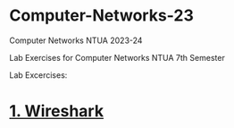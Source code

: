 # Computer-Networks-23
Computer Networks NTUA 2023-24

Lab Exercises for Computer Networks NTUA 7th Semester

Lab Excercises:
# [1. Wireshark](/Lab1)
